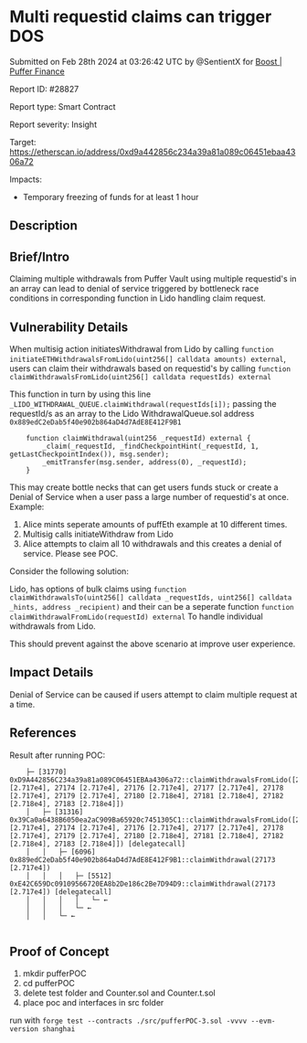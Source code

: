 
# Multi requestid claims can trigger DOS

Submitted on Feb 28th 2024 at 03:26:42 UTC by @SentientX for [Boost | Puffer Finance](https://immunefi.com/bounty/pufferfinance-boost/)

Report ID: #28827

Report type: Smart Contract

Report severity: Insight

Target: https://etherscan.io/address/0xd9a442856c234a39a81a089c06451ebaa4306a72

Impacts:
- Temporary freezing of funds for at least 1 hour

## Description
## Brief/Intro
Claiming multiple withdrawals from Puffer Vault using multiple requestid's in an array can lead to denial of service triggered by bottleneck race conditions in corresponding function in Lido handling claim request. 

## Vulnerability Details
When multisig action initiatesWithdrawal from Lido by calling ```function initiateETHWithdrawalsFromLido(uint256[] calldata amounts) external```,
users can claim their withdrawals based on requestid's by calling ```function claimWithdrawalsFromLido(uint256[] calldata requestIds) external```

This function in turn by using this line ```_LIDO_WITHDRAWAL_QUEUE.claimWithdrawal(requestIds[i]);``` passing the requestId/s as an array to the Lido WithdrawalQueue.sol address ```0x889edC2eDab5f40e902b864aD4d7AdE8E412F9B1```

```
    function claimWithdrawal(uint256 _requestId) external {
        _claim(_requestId, _findCheckpointHint(_requestId, 1, getLastCheckpointIndex()), msg.sender);
        _emitTransfer(msg.sender, address(0), _requestId);
    }
```

This may create bottle necks that can get users funds stuck or create a Denial of Service when a user pass a large number of requestid's at once. Example:

1. Alice mints seperate amounts of puffEth example at 10 different times. 
2. Multisig calls initiateWithdraw from Lido
3. Alice attempts to claim all 10 withdrawals and this creates a denial of service. Please see POC. 

Consider the following solution:

Lido, has options of bulk claims using ```function claimWithdrawalsTo(uint256[] calldata _requestIds, uint256[] calldata _hints, address _recipient)``` and their can be a seperate function ```function claimWithdrawalFromLido(requestId) external```
To handle individual withdrawals from Lido. 

This should prevent against the above scenario at improve user experience. 

## Impact Details
Denial of Service can be caused if users attempt to claim multiple request at a time. 

## References
Result after running POC:
```
    ├─ [31770] 0xD9A442856C234a39a81a089C06451EBAa4306a72::claimWithdrawalsFromLido([27173 [2.717e4], 27174 [2.717e4], 27176 [2.717e4], 27177 [2.717e4], 27178 [2.717e4], 27179 [2.717e4], 27180 [2.718e4], 27181 [2.718e4], 27182 [2.718e4], 27183 [2.718e4]])
    │   ├─ [31316] 0x39Ca0a6438B6050ea2aC909Ba65920c7451305C1::claimWithdrawalsFromLido([27173 [2.717e4], 27174 [2.717e4], 27176 [2.717e4], 27177 [2.717e4], 27178 [2.717e4], 27179 [2.717e4], 27180 [2.718e4], 27181 [2.718e4], 27182 [2.718e4], 27183 [2.718e4]]) [delegatecall]
    │   │   ├─ [6096] 0x889edC2eDab5f40e902b864aD4d7AdE8E412F9B1::claimWithdrawal(27173 [2.717e4])
    │   │   │   ├─ [5512] 0xE42C659Dc09109566720EA8b2De186c2Be7D94D9::claimWithdrawal(27173 [2.717e4]) [delegatecall]
    │   │   │   │   └─ ←
    │   │   │   └─ ←
    │   │   └─ ←
	
```


## Proof of Concept

1. mkdir pufferPOC
2. cd pufferPOC
3. delete test folder and Counter.sol and Counter.t.sol
4. place poc and interfaces in src folder

run with ```forge test --contracts ./src/pufferPOC-3.sol -vvvv --evm-version shanghai```
